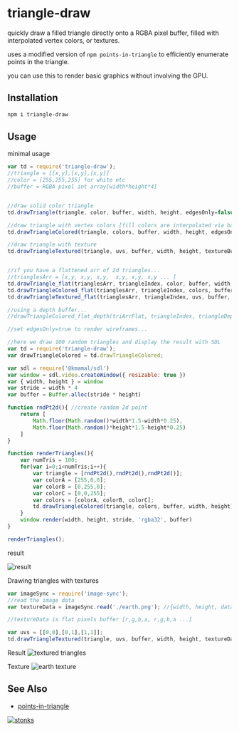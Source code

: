# triangle-draw

quickly draw a filled triangle directly onto a RGBA pixel buffer, filled with interpolated vertex colors, or textures.

uses a modified version of `npm points-in-triangle` to efficiently enumerate points in the triangle.

you can use this to render basic graphics without involving the GPU. 

## Installation

```sh
npm i triangle-draw
```

## Usage 

minimal usage

```javascript
var td = require('triangle-draw');
//triangle = [[x,y],[x,y],[x,y]]
//color = [255,255,255] for white etc
//buffer = RGBA pixel int array[width*height*4] 


//draw solid color triangle
td.drawTriangle(triangle, color, buffer, width, height, edgesOnly=false);

//draw triangle with vertex colors [fill colors are interpolated via barycentric coordinates]
td.drawTriangleColored(triangle, colors, buffer, width, height, edgesOnly=false);

//draw triangle with texture 
td.drawTriangleTextured(triangle, uvs, buffer, width, height, textureBuffer, texWidth, texHeight, edgesOnly=false);


//if you have a flattened arr of 2d triangles...
//trianglesArr = [x,y, x,y, x,y,  x,y, x,y, x,y ... ]
td.drawTriangle_flat(trianglesArr, triangleIndex, color, buffer, width, height, edgesOnly=false);
td.drawTriangleColored_flat(trianglesArr, triangleIndex, colors, buffer, width, height, edgesOnly=false);
td.drawTriangleTextured_flat(trianglesArr, triangleIndex, uvs, buffer, width, height, textureBuffer, texWidth, texHeight, edgesOnly=false);

//using a depth buffer... 
//drawTriangleColored_flat_depth(triArrFlat, triangleIndex, triangleDepths, triangleVertexColors, bufferDepth, w, h, callback, edgesOnly=false)

//set edgesOnly=true to render wireframes...
```

```javascript
//here we draw 100 random triangles and display the result with SDL
var td = require('triangle-draw');
var drawTriangleColored = td.drawTriangleColored;

var sdl = require('@kmamal/sdl')
var window = sdl.video.createWindow({ resizable: true })
var { width, height } = window
var stride = width * 4
var buffer = Buffer.alloc(stride * height)

function rndPt2d(){ //create random 2d point
    return [
        Math.floor(Math.random()*width*1.5-width*0.25),
        Math.floor(Math.random()*height*1.5-height*0.25)
    ]
}

function renderTriangles(){
    var numTris = 100;
    for(var i=0;i<numTris;i++){
        var triangle = [rndPt2d(),rndPt2d(),rndPt2d()];
        var colorA = [255,0,0];
        var colorB = [0,255,0];
        var colorC = [0,0,255];
        var colors = [colorA, colorB, colorC];
        td.drawTriangleColored(triangle, colors, buffer, width, height);
    }
    window.render(width, height, stride, 'rgba32', buffer)
}

renderTriangles();
```

result

![result](https://i.imgur.com/TBxJSVa.png)

Drawing triangles with textures

```javascript
var imageSync = require('image-sync');
//read the image data
var textureData = imageSync.read('./earth.png'); //{width, height, data, saveAs}

//textureData is flat pixels buffer [r,g,b,a, r,g,b,a ...] 

var uvs = [[0,0],[0,1],[1,1]];
td.drawTriangleTextured(triangle, uvs, buffer, width, height, textureData.data, textureData.width, textureData.height);
```

Result
![textured triangles](https://i.imgur.com/jY8aVQq.png)

Texture
![earth texture](https://i.imgur.com/Ebw0kUl.png)

## See Also

- [points-in-triangle](https://www.npmjs.com/package/points-in-triangle) 



[![stonks](https://i.imgur.com/UpDxbfe.png)](https://www.npmjs.com/~stonkpunk)

